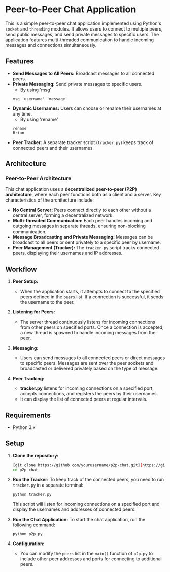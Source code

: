 # Peer-to-Peer Chat Application

This is a simple peer-to-peer chat application implemented using Python's `socket` and `threading` modules. It allows users to connect to multiple peers, send public messages, and send private messages to specific users. The application features multi-threaded communication to handle incoming messages and connections simultaneously.

## Features
- **Send Messages to All Peers:** Broadcast messages to all connected peers.
- **Private Messaging:** Send private messages to specific users.
   - By using 'msg'
   ```Example:
   msg 'username' 'message'
   ```
- **Dynamic Usernames:** Users can choose or rename their usernames at any time.
   - By using 'rename'
   ```Example
   rename
   Brian
   ```
- **Peer Tracker:** A separate tracker script (`tracker.py`) keeps track of connected peers and their usernames.

## Architecture

### Peer-to-Peer Architecture

This chat application uses a **decentralized peer-to-peer (P2P) architecture**, where each peer functions both as a client and a server. Key characteristics of the architecture include:

- **No Central Server:** Peers connect directly to each other without a central server, forming a decentralized network.
- **Multi-threaded Communication:** Each peer handles incoming and outgoing messages in separate threads, ensuring non-blocking communication.
- **Message Broadcasting and Private Messaging:** Messages can be broadcast to all peers or sent privately to a specific peer by username.
- **Peer Management (Tracker):** The `tracker.py` script tracks connected peers, displaying their usernames and IP addresses.

## Workflow

1. **Peer Setup:**
   - When the application starts, it attempts to connect to the specified peers defined in the `peers` list. If a connection is successful, it sends the username to the peer.
   
2. **Listening for Peers:**
   - The server thread continuously listens for incoming connections from other peers on specified ports. Once a connection is accepted, a new thread is spawned to handle incoming messages from the peer.

3. **Messaging:**
   - Users can send messages to all connected peers or direct messages to specific peers. Messages are sent over the peer sockets and broadcasted or delivered privately based on the type of message.

4. **Peer Tracking:**
   - **tracker.py** listens for incoming connections on a specified port, accepts connections, and registers the peers by their usernames.
   - It can display the list of connected peers at regular intervals.

## Requirements

- Python 3.x

## Setup

1. **Clone the repository:**
   ```bash
   [git clone https://github.com/yourusername/p2p-chat.git](https://github.com/Cyang18/conf-chat.git)
   cd p2p-chat
   ```

2. **Run the Tracker:**
   To keep track of the connected peers, you need to run `tracker.py` in a separate terminal:
   ```bash
   python tracker.py
   ```
   This script will listen for incoming connections on a specified port and display the usernames and addresses of connected peers.

3. **Run the Chat Application:**
   To start the chat application, run the following command:
   ```bash
   python p2p.py
   ```

4. **Configuration:**
   - You can modify the `peers` list in the `main()` function of `p2p.py` to include other peer addresses and ports for connecting to additional peers.

